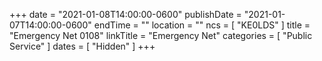 +++
date = "2021-01-08T14:00:00-0600"
publishDate = "2021-01-07T14:00:00-0600"
endTime = ""
location = ""
ncs = [ "KE0LDS" ]
title = "Emergency Net 0108"
linkTitle = "Emergency Net"
categories = [ "Public Service" ]
dates = [ "Hidden" ]
+++
